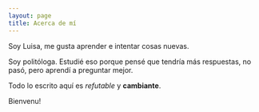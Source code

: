 ```yaml
---
layout: page
title: Acerca de mí
---
```


Soy Luisa, me gusta aprender e intentar cosas nuevas. 

Soy politóloga. Estudié eso porque pensé que tendría más respuestas, no pasó, pero aprendí a preguntar mejor.

Todo lo escrito aquí es *refutable* y **cambiante**.

Bienvenu!
